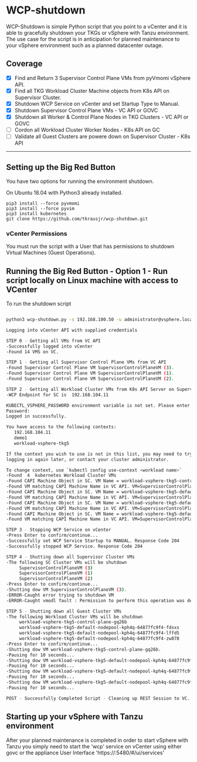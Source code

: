 # WCP-shutdown
WCP-Shutdown is simple Python script that you point to a vCenter and it is able to gracefully shutdown your TKGs or vSphere with Tanzu environment.  The use case for the script is in anticipation for planned maintenance to your vSphere environment such as a planned datacenter outage.

##  Coverage
  - [x] Find and Return 3 Supervisor Control Plane VMs from pyVmomi vSphere API.
  - [x] Find all TKG Workload Cluster Machine objects from K8s API on Supervisor Cluster.
  - [x] Shutdown WCP Service on vCenter and set Startup Type to Manual.
  - [x] Shutdown Supervisor Control Plane VMs - VC API or GOVC
  - [x] Shutdown all Worker & Control Plane Nodes in TKG Clusters - VC API or GOVC
  - [ ] Cordon all Workload Cluster Worker Nodes - K8s API on GC
  - [ ] Validate all Guest Clusters are powere down on Supervisor Cluster - K8s API
  ---

## Setting up the Big Red Button
You have two options for running the environment shutdown. 

On Ubuntu 18.04 with Python3 already installed.
```
pip3 install --force pyvmomi
pip3 install --force pyvim
pip3 install kubernetes
git clone https://github.com/tkrausjr/wcp-shutdown.git
```

### vCenter Permissions
You must run the script with a User that has permissions to shutdown Virtual Machines (Guest Operations).

## Running the Big Red Button - Option 1 - Run script locally on Linux machine with access to VCenter

To run the shutdown script
``` bash

python3 wcp-shutdown.py -s 192.168.100.50 -u administrator@vsphere.local -p <yourpassword>                                                               

Logging into vCenter API with supplied credentials

STEP 0 - Getting all VMs from VC API
-Successfully logged into vCenter
-Found 14 VMS on VC.

STEP 1 - Getting all Supervisor Control Plane VMs from VC API
-Found Supervisor Control Plane VM SupervisorControlPlaneVM (3).
-Found Supervisor Control Plane VM SupervisorControlPlaneVM (1).
-Found Supervisor Control Plane VM SupervisorControlPlaneVM (2).

STEP 2 - Getting all Workload Cluster VMs from K8s API Server on Supervisor Cluster
-WCP Endpoint for SC is  192.168.104.11

KUBECTL_VSPHERE_PASSWORD environment variable is not set. Please enter the password below
Password:
Logged in successfully.

You have access to the following contexts:
   192.168.104.11
   demo1
   workload-vsphere-tkg5

If the context you wish to use is not in this list, you may need to try
logging in again later, or contact your cluster administrator.

To change context, use `kubectl config use-context <workload name>`
-Found  4  kubernetes Workload Cluster VMs
-Found CAPI Machine Object in SC. VM Name = workload-vsphere-tkg5-control-plane-gq26b
-Found VM matching CAPI Machine Name in VC API. VM=SupervisorControlPlaneVM (2).
-Found CAPI Machine Object in SC. VM Name = workload-vsphere-tkg5-default-nodepool-kph4q-64877fc9f4-fdxxs
-Found VM matching CAPI Machine Name in VC API. VM=SupervisorControlPlaneVM (2).
-Found CAPI Machine Object in SC. VM Name = workload-vsphere-tkg5-default-nodepool-kph4q-64877fc9f4-lffd5
-Found VM matching CAPI Machine Name in VC API. VM=SupervisorControlPlaneVM (2).
-Found CAPI Machine Object in SC. VM Name = workload-vsphere-tkg5-default-nodepool-kph4q-64877fc9f4-zw878
-Found VM matching CAPI Machine Name in VC API. VM=SupervisorControlPlaneVM (2).

STEP 3 - Stopping WCP Service on vCenter
-Press Enter to confirm/continue...
-Successfully set WCP Service Startup to MANUAL. Response Code 204
-Successfully stopped WCP Service. Response Code 204

STEP 4 - Shutting down all Supervisor Cluster VMs
-The following SC Cluster VMs will be shutdown
	 SupervisorControlPlaneVM (3)
	 SupervisorControlPlaneVM (1)
	 SupervisorControlPlaneVM (2)
-Press Enter to confirm/continue...
-Shutting dow VM SupervisorControlPlaneVM (3).
-ERROR-Caught error trying to shutdown VM
-ERROR-Caught vmodl fault : Permission to perform this operation was denied.

STEP 5 - Shutting down all Guest Cluster VMs
-The following Workload Cluster VMs will be shutdown
	 workload-vsphere-tkg5-control-plane-gq26b
	 workload-vsphere-tkg5-default-nodepool-kph4q-64877fc9f4-fdxxs
	 workload-vsphere-tkg5-default-nodepool-kph4q-64877fc9f4-lffd5
	 workload-vsphere-tkg5-default-nodepool-kph4q-64877fc9f4-zw878
-Press Enter to confirm/continue...
-Shutting dow VM workload-vsphere-tkg5-control-plane-gq26b.
-Pausing for 10 seconds...
-Shutting dow VM workload-vsphere-tkg5-default-nodepool-kph4q-64877fc9f4-fdxxs.
-Pausing for 10 seconds...
-Shutting dow VM workload-vsphere-tkg5-default-nodepool-kph4q-64877fc9f4-lffd5.
-Pausing for 10 seconds...
-Shutting dow VM workload-vsphere-tkg5-default-nodepool-kph4q-64877fc9f4-zw878.
-Pausing for 10 seconds...

POST - Successfully Completed Script - Cleaning up REST Session to VC.

```

## Starting up your vSphere with Tanzu environment
After your planned maintenance is completed in order to start vSphere with Tanzu you simply need to start the 'wcp' service on vCenter using either govc or the appliance User Interface 'https://<VC-IP>:5480/#/ui/services'



